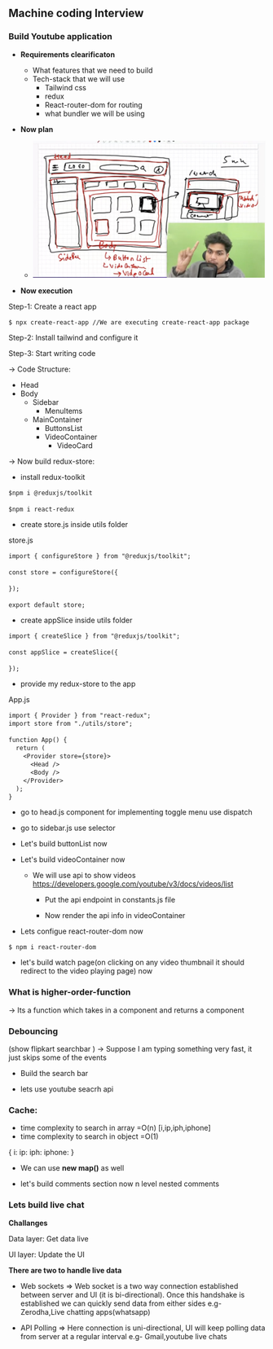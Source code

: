 ## Machine coding Interview

### Build Youtube application

- **Requirements clearificaton**

  - What features that we need to build
  - Tech-stack that we will use
    - Tailwind css
    - redux
    - React-router-dom for routing
    - what bundler we will be using

- **Now plan**

  - ![Planning](Planning.png)

- **Now execution**

Step-1: Create a react app

```
$ npx create-react-app //We are executing create-react-app package
```

Step-2: Install tailwind and configure it

Step-3: Start writing code

-> Code Structure:

- Head
- Body
  - Sidebar
    - MenuItems
  - MainContainer
    - ButtonsList
    - VideoContainer
      - VideoCard

-> Now build redux-store:

- install redux-toolkit

```
$npm i @reduxjs/toolkit

$npm i react-redux
```

- create store.js inside utils folder

store.js

```
import { configureStore } from "@reduxjs/toolkit";

const store = configureStore({

});

export default store;
```

- create appSlice inside utils folder

```
import { createSlice } from "@reduxjs/toolkit";

const appSlice = createSlice({

});
```

- provide my redux-store to the app

App.js

```
import { Provider } from "react-redux";
import store from "./utils/store";

function App() {
  return (
    <Provider store={store}>
      <Head />
      <Body />
    </Provider>
  );
}
```

- go to head.js component for implementing toggle menu
  use dispatch
- go to sidebar.js
  use selector

- Let's build buttonList now

- Let's build videoContainer now

  - We will use api to show videos
    https://developers.google.com/youtube/v3/docs/videos/list

    - Put the api endpoint in constants.js file

    - Now render the api info in videoContainer

- Lets configue react-router-dom now

```
$ npm i react-router-dom
```

- let's build watch page(on clicking on any video thumbnail it should redirect to the video playing page) now

### What is higher-order-function

-> Its a function which takes in a component and returns a component

### Debouncing

(show flipkart searchbar )
-> Suppose I am typing something very fast, it just skips some of the events

- Build the search bar

- lets use youtube seacrh api

### Cache:

- time complexity to search in array =O(n)
  [i,ip,iph,iphone]
- time complexity to search in object =O(1)

{
i:
ip:
iph:
iphone:
}

- We can use **new map()** as well

- let's build comments section now
  n level nested comments

### Lets build live chat

**Challanges**

Data layer: Get data live

UI layer: Update the UI

**There are two to handle live data**

- Web sockets => Web socket is a two way connection established between server and UI (it is bi-directional).
  Once this handshake is established we can quickly send data from either sides
  e.g- Zerodha,Live chatting apps(whatsapp)

- API Polling => Here connection is uni-directional, UI will keep polling data from server at a regular interval
  e.g- Gmail,youtube live chats
